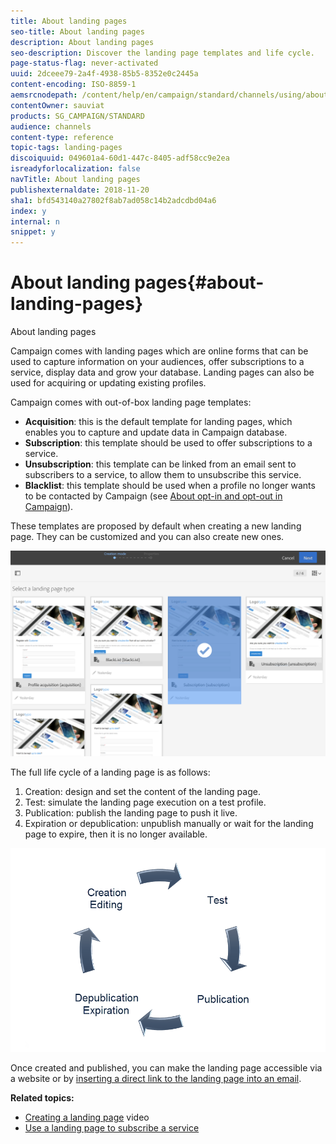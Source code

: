 ```yaml
---
title: About landing pages
seo-title: About landing pages
description: About landing pages
seo-description: Discover the landing page templates and life cycle.
page-status-flag: never-activated
uuid: 2dceee79-2a4f-4938-85b5-8352e0c2445a
content-encoding: ISO-8859-1
aemsrcnodepath: /content/help/en/campaign/standard/channels/using/about-landing-pages
contentOwner: sauviat
products: SG_CAMPAIGN/STANDARD
audience: channels
content-type: reference
topic-tags: landing-pages
discoiquuid: 049601a4-60d1-447c-8405-adf58cc9e2ea
isreadyforlocalization: false
navTitle: About landing pages
publishexternaldate: 2018-11-20
sha1: bfd543140a27802f8ab7ad058c14b2adcdbd04a6
index: y
internal: n
snippet: y
---
```


# About landing pages{#about-landing-pages}

About landing pages

Campaign comes with landing pages which are online forms that can be used to capture information on your audiences, offer subscriptions to a service, display data and grow your database. Landing pages can also be used for acquiring or updating existing profiles.

Campaign comes with out-of-box landing page templates:

* **Acquisition**: this is the default template for landing pages, which enables you to capture and update data in Campaign database.
* **Subscription**: this template should be used to offer subscriptions to a service.
* **Unsubscription**: this template can be linked from an email sent to subscribers to a service, to allow them to unsubscribe this service.
* **Blacklist**: this template should be used when a profile no longer wants to be contacted by Campaign (see [About opt-in and opt-out in Campaign](../../audiences/using/about-opt-in-and-opt-out-in-campaign.md)).

These templates are proposed by default when creating a new landing page. They can be customized and you can also create new ones.

![](assets/lp_creation_1.png)

The full life cycle of a landing page is as follows:

1. Creation: design and set the content of the landing page.
1. Test: simulate the landing page execution on a test profile.
1. Publication: publish the landing page to push it live.
1. Expiration or depublication: unpublish manually or wait for the landing page to expire, then it is no longer available.

![](assets/lp_livecycle.png)

Once created and published, you can make the landing page accessible via a website or by [inserting a direct link to the landing page into an email](../../designing/using/inserting-a-link.md).

**Related topics:**

* [Creating a landing page](https://helpx.adobe.com/campaign/kt/acs/using/acs-create-edit-landing-page-feature-video-use.html) video
* [Use a landing page to subscribe a service](../../audiences/using/creating-a-service.md)

